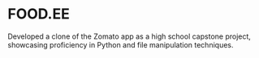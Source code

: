 # FOOD.EE
Developed a clone of the Zomato app as a high school capstone project, showcasing proficiency in Python and file manipulation techniques.
